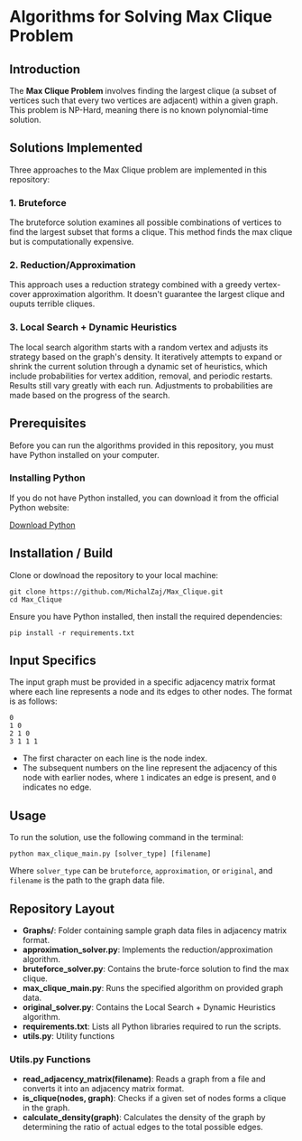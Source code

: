 # Algorithms for Solving Max Clique Problem

## Introduction
The **Max Clique Problem** involves finding the largest clique (a subset of vertices such that every two vertices are adjacent) within a given graph. This problem is NP-Hard, meaning there is no known polynomial-time solution.

## Solutions Implemented
Three approaches to the Max Clique problem are implemented in this repository:

### 1. Bruteforce
The bruteforce solution examines all possible combinations of vertices to find the largest subset that forms a clique. This method finds the max clique but is computationally expensive.

### 2. Reduction/Approximation
This approach uses a reduction strategy combined with a greedy vertex-cover approximation algorithm. It doesn't guarantee the largest clique and ouputs terrible cliques.

### 3. Local Search + Dynamic Heuristics
The local search algorithm starts with a random vertex and adjusts its strategy based on the graph's density. It iteratively attempts to expand or shrink the current solution through a dynamic set of heuristics, which include probabilities for vertex addition, removal, and periodic restarts. Results still vary greatly with each run. Adjustments to probabilities are made based on the progress of the search.

## Prerequisites
Before you can run the algorithms provided in this repository, you must have Python installed on your computer.

### Installing Python

If you do not have Python installed, you can download it from the official Python website:

[Download Python](https://www.python.org/downloads/)

## Installation / Build
Clone or dowlnoad the repository to your local machine:
 ```
 git clone https://github.com/MichalZaj/Max_Clique.git
 cd Max_Clique
 ```
 Ensure you have Python installed, then install the required dependencies:
 ```
pip install -r requirements.txt
```
## Input Specifics
The input graph must be provided in a specific adjacency matrix format where each line represents a node and its edges to other nodes. The format is as follows:
```
0
1 0
2 1 0
3 1 1 1
```
- The first character on each line is the node index.
- The subsequent numbers on the line represent the adjacency of this node with earlier nodes, where `1` indicates an edge is present, and `0` indicates no edge.


## Usage
To run the solution, use the following command in the terminal:
```
python max_clique_main.py [solver_type] [filename]
```
Where `solver_type` can be `bruteforce`, `approximation`, or `original`, and `filename` is the path to the graph data file.
## Repository Layout
- **Graphs/**: Folder containing sample graph data files in adjacency matrix format.
- **approximation_solver.py**: Implements the reduction/approximation algorithm.
- **bruteforce_solver.py**: Contains the brute-force solution to find the max clique.
- **max_clique_main.py**: Runs the specified algorithm on provided graph data.
- **original_solver.py**: Contains the Local Search + Dynamic Heuristics algorithm.
- **requirements.txt**: Lists all Python libraries required to run the scripts.
- **utils.py**: Utility functions 

### Utils.py Functions
- **read_adjacency_matrix(filename)**: Reads a graph from a file and converts it into an adjacency matrix format.
- **is_clique(nodes, graph)**: Checks if a given set of nodes forms a clique in the graph.
- **calculate_density(graph)**: Calculates the density of the graph by determining the ratio of actual edges to the total possible edges.

